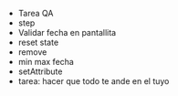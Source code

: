 * Tarea QA
* step
* Validar fecha en pantallita
* reset state
* remove
* min max fecha
* setAttribute
* tarea: hacer que todo te ande en el tuyo